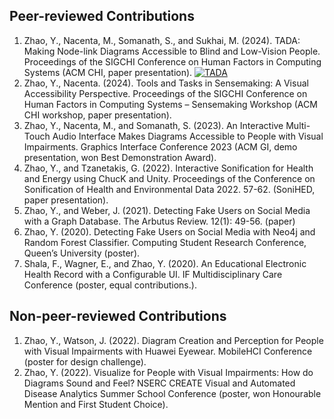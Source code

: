 <!-- ---
title: "Paper Title Number 1"
collection: publications
permalink: /publication/2009-10-01-paper-title-number-1
excerpt: 'This paper is about the number 1. The number 2 is left for future work.'
date: 2009-10-01
venue: 'Journal 1'
paperurl: 'http://academicpages.github.io/files/paper1.pdf'
citation: 'Your Name, You. (2009). &quot;Paper Title Number 1.&quot; <i>Journal 1</i>. 1(1).'
---

The contents above will be part of a list of publications, if the user clicks the link for the publication than the contents of section will be rendered as a full page, allowing you to provide more information about the paper for the reader. When publications are displayed as a single page, the contents of the above "citation" field will automatically be included below this section in a smaller font. -->




## Peer-reviewed Contributions
1. Zhao, Y., Nacenta, M., Somanath, S., and Sukhai, M. (2024). TADA: Making Node-link Diagrams Accessible to Blind and Low-Vision People. Proceedings of the SIGCHI Conference on Human Factors in Computing Systems (ACM CHI, paper presentation).
[![TADA](https://img.youtube.com/vi/ukPLDN8CiWI/0.jpg)](https://youtu.be/ukPLDN8CiWI)
2. Zhao, Y., Nacenta. (2024). Tools and Tasks in Sensemaking: A Visual Accessibility Perspective. Proceedings of the SIGCHI Conference on Human Factors in Computing Systems – Sensemaking Workshop (ACM CHI workshop, paper presentation).
3. Zhao, Y., Nacenta, M., and Somanath, S. (2023). An Interactive Multi-Touch Audio Interface Makes Diagrams Accessible to People with Visual Impairments. Graphics Interface Conference 2023 (ACM GI, demo presentation, won Best Demonstration Award).
4. Zhao, Y., and Tzanetakis, G. (2022). Interactive Sonification for Health and Energy using ChucK and Unity. Proceedings of the Conference on Sonification of Health and Environmental Data 2022. 57-62. (SoniHED, paper presentation).
5. Zhao, Y., and Weber, J. (2021). Detecting Fake Users on Social Media with a Graph Database. The Arbutus Review. 12(1): 49-56. (paper)
6. Zhao, Y. (2020). Detecting Fake Users on Social Media with Neo4j and Random Forest Classifier. Computing Student Research Conference, Queen’s University (poster).
7. Shala, F., Wagner, E., and Zhao, Y. (2020). An Educational Electronic Health Record with a Configurable UI. IF Multidisciplinary Care Conference (poster, equal contributions.).

## Non-peer-reviewed Contributions
1. Zhao, Y., Watson, J. (2022). Diagram Creation and Perception for People with Visual Impairments with Huawei Eyewear. MobileHCI Conference (poster for design challenge).
2. Zhao, Y. (2022). Visualize for People with Visual Impairments: How do Diagrams Sound and Feel? NSERC CREATE Visual and Automated Disease Analytics Summer School Conference (poster, won Honourable Mention and First Student Choice).